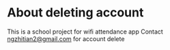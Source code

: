# About deleting account
This is a school project for wifi attendance app
Contact ngzhitian2@gmail.com for account delete
